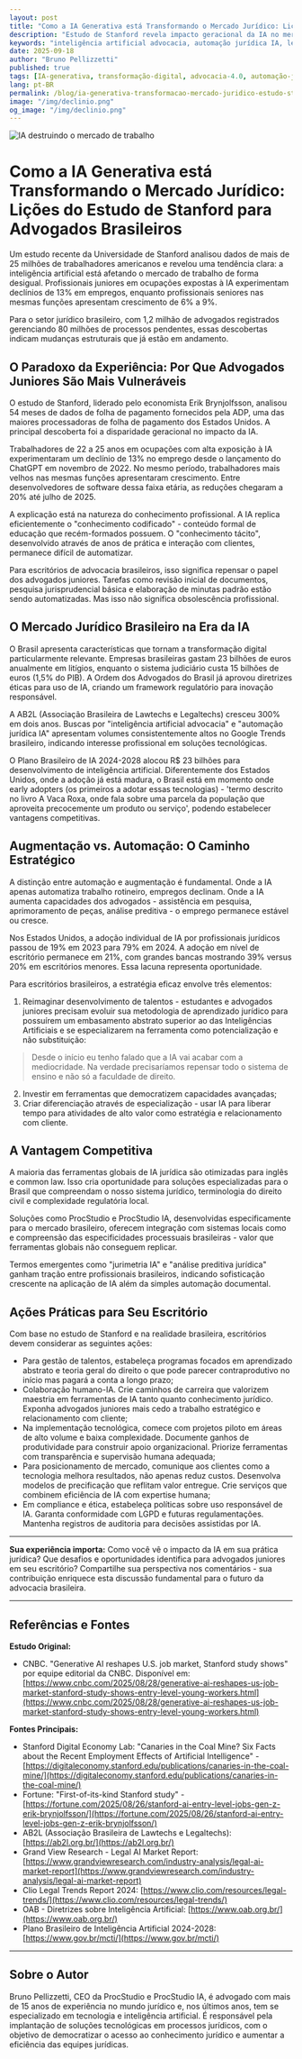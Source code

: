 ```yaml
---
layout: post
title: "Como a IA Generativa está Transformando o Mercado Jurídico: Lições do Estudo de Stanford para Advogados Brasileiros"
description: "Estudo de Stanford revela impacto geracional da IA no mercado de trabalho. Profissionais juniores enfrentam reduções de 13% em empregos enquanto seniores crescem. Entenda as implicações para o setor jurídico brasileiro."
keywords: "inteligência artificial advocacia, automação jurídica IA, legal tech Brasil, transformação digital jurídica, ProcStudio IA, futuro advocacia"
date: 2025-09-18
author: "Bruno Pellizzetti"
published: true
tags: [IA-generativa, transformação-digital, advocacia-4.0, automação-jurídica]
lang: pt-BR
permalink: /blog/ia-generativa-transformacao-mercado-juridico-estudo-stanford
image: "/img/declinio.png"
og_image: "/img/declinio.png"
---
```


![IA destruindo o mercado de trabalho](/img/declinio.png)

# Como a IA Generativa está Transformando o Mercado Jurídico: Lições do Estudo de Stanford para Advogados Brasileiros

Um estudo recente da Universidade de Stanford analisou dados de mais de 25 milhões de trabalhadores americanos e revelou uma tendência clara: a inteligência artificial está afetando o mercado de trabalho de forma desigual. Profissionais juniores em ocupações expostas à IA experimentam declínios de 13% em empregos, enquanto profissionais seniores nas mesmas funções apresentam crescimento de 6% a 9%.

Para o setor jurídico brasileiro, com 1,2 milhão de advogados registrados gerenciando 80 milhões de processos pendentes, essas descobertas indicam mudanças estruturais que já estão em andamento.

## O Paradoxo da Experiência: Por Que Advogados Juniores São Mais Vulneráveis

O estudo de Stanford, liderado pelo economista Erik Brynjolfsson, analisou 54 meses de dados de folha de pagamento fornecidos pela ADP, uma das maiores processadoras de folha de pagamento dos Estados Unidos. A principal descoberta foi a disparidade geracional no impacto da IA.

Trabalhadores de 22 a 25 anos em ocupações com alta exposição à IA experimentaram um declínio de 13% no emprego desde o lançamento do ChatGPT em novembro de 2022. No mesmo período, trabalhadores mais velhos nas mesmas funções apresentaram crescimento. Entre desenvolvedores de software dessa faixa etária, as reduções chegaram a 20% até julho de 2025.

A explicação está na natureza do conhecimento profissional. A IA replica eficientemente o "conhecimento codificado" - conteúdo formal de educação que recém-formados possuem. O "conhecimento tácito", desenvolvido através de anos de prática e interação com clientes, permanece difícil de automatizar.

Para escritórios de advocacia brasileiros, isso significa repensar o papel dos advogados juniores. Tarefas como revisão inicial de documentos, pesquisa jurisprudencial básica e elaboração de minutas padrão estão sendo automatizadas. Mas isso não significa obsolescência profissional.

## O Mercado Jurídico Brasileiro na Era da IA

O Brasil apresenta características que tornam a transformação digital particularmente relevante. Empresas brasileiras gastam 23 bilhões de euros anualmente em litígios, enquanto o sistema judiciário custa 15 bilhões de euros (1,5% do PIB). A Ordem dos Advogados do Brasil já aprovou diretrizes éticas para uso de IA, criando um framework regulatório para inovação responsável.

A AB2L (Associação Brasileira de Lawtechs e Legaltechs) cresceu 300% em dois anos. Buscas por "inteligência artificial advocacia" e "automação jurídica IA" apresentam volumes consistentemente altos no Google Trends brasileiro, indicando interesse profissional em soluções tecnológicas.

O Plano Brasileiro de IA 2024-2028 alocou R$ 23 bilhões para desenvolvimento de inteligência artificial. Diferentemente dos Estados Unidos, onde a adoção já está madura, o Brasil está em momento onde early adopters (os primeiros a adotar essas tecnologias) - 'termo descrito no livro A Vaca Roxa, onde fala sobre uma parcela da população que aproveita precocemente um produto ou serviço', podendo estabelecer vantagens competitivas.

## Augmentação vs. Automação: O Caminho Estratégico

A distinção entre automação e augmentação é fundamental. Onde a IA apenas automatiza trabalho rotineiro, empregos declinam. Onde a IA aumenta capacidades dos advogados - assistência em pesquisa, aprimoramento de peças, análise preditiva - o emprego permanece estável ou cresce.

Nos Estados Unidos, a adoção individual de IA por profissionais jurídicos passou de 19% em 2023 para 79% em 2024. A adoção em nível de escritório permanece em 21%, com grandes bancas mostrando 39% versus 20% em escritórios menores. Essa lacuna representa oportunidade.

Para escritórios brasileiros, a estratégia eficaz envolve três elementos:
 1. Reimaginar desenvolvimento de talentos - estudantes e advogados juniores precisam evoluir sua metodologia de aprendizado jurídico para possuírem um embasamento abstrato superior ao das Inteligências Artificiais e se especializarem na ferramenta como potencialização e não substituição: 

> Desde o início eu tenho falado que a IA vai acabar com a mediocridade. Na verdade precisaríamos repensar todo o sistema de ensino e não só a faculdade de direito. 

 2. Investir em ferramentas que democratizem capacidades avançadas;
 3. Criar diferenciação através de especialização - usar IA para liberar tempo para atividades de alto valor como estratégia e relacionamento com cliente.

## A Vantagem Competitiva

A maioria das ferramentas globais de IA jurídica são otimizadas para inglês e common law. Isso cria oportunidade para soluções especializadas para o Brasil que compreendam o nosso sistema jurídico, terminologia do direito civil e complexidade regulatória local.

Soluções como ProcStudio e ProcStudio IA, desenvolvidas especificamente para o mercado brasileiro, oferecem integração com sistemas locais como e compreensão das especificidades processuais brasileiras - valor que ferramentas globais não conseguem replicar.

Termos emergentes como "jurimetria IA" e "análise preditiva jurídica" ganham tração entre profissionais brasileiros, indicando sofisticação crescente na aplicação de IA além da simples automação documental.

## Ações Práticas para Seu Escritório

Com base no estudo de Stanford e na realidade brasileira, escritórios devem considerar as seguintes ações:

- Para gestão de talentos, estabeleça programas focados em aprendizado abstrato e teoria geral do direito o que pode parecer contraprodutivo no início mas pagará a conta a longo prazo; 
- Colaboração humano-IA. Crie caminhos de carreira que valorizem maestria em ferramentas de IA tanto quanto conhecimento jurídico. Exponha advogados juniores mais cedo a trabalho estratégico e relacionamento com cliente;
- Na implementação tecnológica, comece com projetos piloto em áreas de alto volume e baixa complexidade. Documente ganhos de produtividade para construir apoio organizacional. Priorize ferramentas com transparência e supervisão humana adequada;
- Para posicionamento de mercado, comunique aos clientes como a tecnologia melhora resultados, não apenas reduz custos. Desenvolva modelos de precificação que reflitam valor entregue. Crie serviços que combinem eficiência de IA com expertise humana;
- Em compliance e ética, estabeleça políticas sobre uso responsável de IA. Garanta conformidade com LGPD e futuras regulamentações. Mantenha registros de auditoria para decisões assistidas por IA.

---

**Sua experiência importa:** Como você vê o impacto da IA em sua prática jurídica? Que desafios e oportunidades identifica para advogados juniores em seu escritório? Compartilhe sua perspectiva nos comentários - sua contribuição enriquece esta discussão fundamental para o futuro da advocacia brasileira.

---

## Referências e Fontes

**Estudo Original:**
- CNBC. "Generative AI reshapes U.S. job market, Stanford study shows" por equipe editorial da CNBC. Disponível em: [https://www.cnbc.com/2025/08/28/generative-ai-reshapes-us-job-market-stanford-study-shows-entry-level-young-workers.html](https://www.cnbc.com/2025/08/28/generative-ai-reshapes-us-job-market-stanford-study-shows-entry-level-young-workers.html)

**Fontes Principais:**
- Stanford Digital Economy Lab: "Canaries in the Coal Mine? Six Facts about the Recent Employment Effects of Artificial Intelligence" - [https://digitaleconomy.stanford.edu/publications/canaries-in-the-coal-mine/](https://digitaleconomy.stanford.edu/publications/canaries-in-the-coal-mine/)
- Fortune: "First-of-its-kind Stanford study" - [https://fortune.com/2025/08/26/stanford-ai-entry-level-jobs-gen-z-erik-brynjolfsson/](https://fortune.com/2025/08/26/stanford-ai-entry-level-jobs-gen-z-erik-brynjolfsson/)
- AB2L (Associação Brasileira de Lawtechs e Legaltechs): [https://ab2l.org.br/](https://ab2l.org.br/)
- Grand View Research - Legal AI Market Report: [https://www.grandviewresearch.com/industry-analysis/legal-ai-market-report](https://www.grandviewresearch.com/industry-analysis/legal-ai-market-report)
- Clio Legal Trends Report 2024: [https://www.clio.com/resources/legal-trends/](https://www.clio.com/resources/legal-trends/)
- OAB - Diretrizes sobre Inteligência Artificial: [https://www.oab.org.br/](https://www.oab.org.br/)
- Plano Brasileiro de Inteligência Artificial 2024-2028: [https://www.gov.br/mcti/](https://www.gov.br/mcti/)

---

## Sobre o Autor

Bruno Pellizzetti, CEO da ProcStudio e ProcStudio IA, é advogado com mais de 15 anos de experiência no mundo jurídico e, nos últimos anos, tem se especializado em tecnologia e inteligência artificial. É responsável pela implantação de soluções tecnológicas em processos jurídicos, com o objetivo de democratizar o acesso ao conhecimento jurídico e aumentar a eficiência das equipes jurídicas.